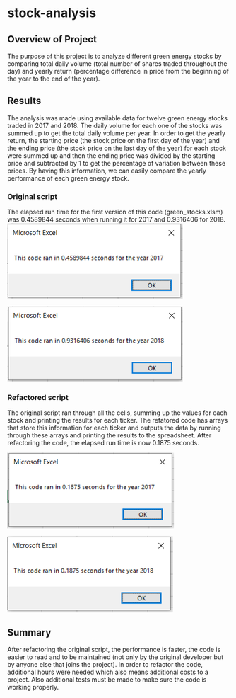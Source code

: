 # stock-analysis

## Overview of Project
The purpose of this project is to analyze different green energy stocks by comparing total daily volume (total number of shares traded throughout the day) and yearly return (percentage difference in price from the beginning of the year to the end of the year).

## Results
The analysis was made using available data for twelve green energy stocks traded in 2017 and 2018. The daily volume for each one of the stocks was summed up to get the total daily volume per year. In order to get the yearly return, the starting price (the stock price on the first day of the year) and the ending price (the stock price on the last day of the year) for each stock were summed up and then the ending price was divided by the starting price and subtracted by 1 to get the percentage of variation between these prices. By having this information, we can easily compare the yearly performance of each green energy stock.

### Original script
The elapsed run time for the first version of this code (green_stocks.xlsm) was 0.4589844 seconds when running it for 2017 and 0.9316406 for 2018.
<br />
![Elapsed run time for the original script (year 2017)](./Resources/VBA_Challenge_2017_before_refactoring.PNG)

![Elapsed run time for the original script (year 2018)](./Resources/VBA_Challenge_2018_before_refactoring.PNG)

### Refactored script
The original script ran through all the cells, summing up the values for each stock and printing the results for each ticker. The refatored code has arrays that store this information for each ticker and outputs the data by running through these arrays and printing the results to the spreadsheet. After refactoring the code, the elapsed run time is now 0.1875 seconds.

![Elapsed run time for the refactored script (year 2017)](./Resources/VBA_Challenge_2017.PNG)

![Elapsed run time for the refactored script (year 2018)](./Resources/VBA_Challenge_2018.PNG)


## Summary
After refactoring the original script, the performance is faster, the code is easier to read and to be maintained (not only by the original developer but by anyone else that joins the project). In order to refactor the code, additional hours were needed which also means additional costs to a project. Also additional tests must be made to make sure the code is working properly.

